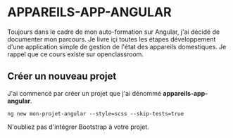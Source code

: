 # APPAREILS-APP-ANGULAR
Toujours dans le cadre de mon auto-formation sur Angular, j'ai décidé de documenter mon parcours. Je livre içi toutes les étapes développement d'une application simple de gestion de l'état des appareils domestiques. Je rappel que ce cours existe sur openclassroom.

## Créer un nouveau projet
J'ai commencé par créer un projet que j'ai dénommé **appareils-app-angular**.

`ng new mon-projet-angular --style=scss --skip-tests=true`

N'oubliez pas d'intégrer Bootstrap à votre projet.
